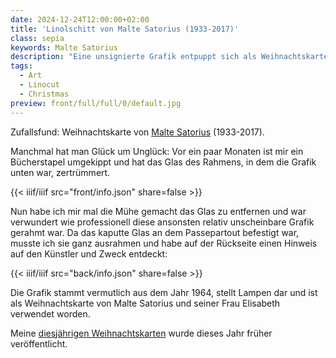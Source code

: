 ```yaml
---
date: 2024-12-24T12:00:00+02:00
title: 'Linolschitt von Malte Satorius (1933-2017)'
class: sepia
keywords: Malte Satorius
description: "Eine unsignierte Grafik entpuppt sich als Weihnachtskarte von Malte Satorius"
tags:
  - Art
  - Linocut
  - Christmas
preview: front/full/full/0/default.jpg
---
```


Zufallsfund: Weihnachtskarte von [Malte Satorius](https://de.wikipedia.org/wiki/Malte_Sartorius) (1933-2017).
<!--more-->

Manchmal hat man Glück um Unglück: Vor ein paar Monaten ist mir ein Bücherstapel umgekippt und hat das Glas des Rahmens, in dem die Grafik unten war, zertrümmert.

{{< iiif/iiif src="front/info.json" share=false >}}

Nun habe ich mir mal die Mühe gemacht das Glas zu entfernen und war verwundert wie professionell diese ansonsten relativ unscheinbare Grafik gerahmt war. Da das kaputte Glas an dem Passepartout befestigt war, musste ich sie ganz ausrahmen und habe auf der Rückseite einen Hinweis auf den Künstler und Zweck entdeckt:

{{< iiif/iiif src="back/info.json" share=false >}}

Die Grafik stammt vermutlich aus dem Jahr 1964, stellt Lampen dar und ist als Weihnachtskarte von Malte Satorius und seiner Frau Elisabeth verwendet worden.

Meine [diesjährigen Weihnachtskarten](http://localhost:1313/post/christmas-2024/) wurde dieses Jahr früher veröffentlicht.
